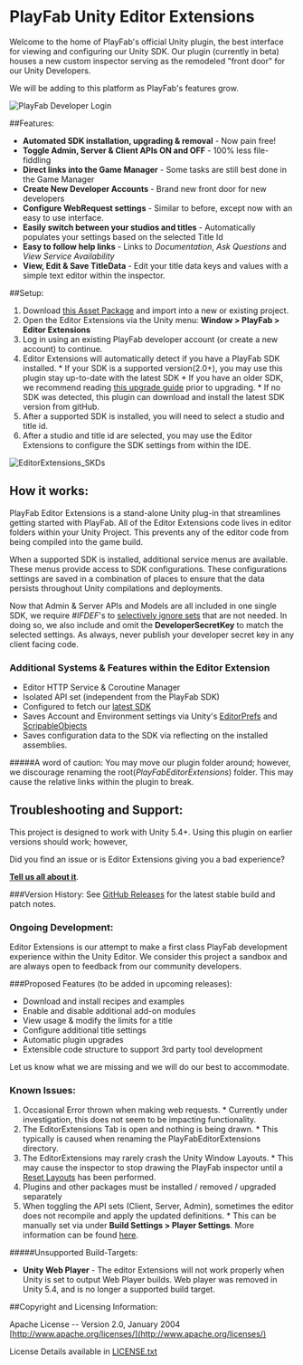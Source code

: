 # PlayFab Unity Editor Extensions
Welcome to the home of PlayFab's official Unity plugin, the best interface for viewing and configuring our Unity SDK. Our plugin (currently in beta) houses a new custom inspector serving as the remodeled "front door" for our Unity Developers. 

We will be adding to this platform as PlayFab's features grow.

![PlayFab Developer Login](https://github.com/PlayFab/UnityEditorExtensions/raw/master/_repoAssets/img/EdEx_CreateAccount.png "Users new to PlayFab can create an account.")

##Features:

  * **Automated SDK installation, upgrading & removal** - Now pain free!
  * **Toggle Admin, Server & Client APIs ON and OFF** - 100% less file-fiddling
  * **Direct links into the Game Manager** - Some tasks are still best done in the Game Manager
  * **Create New Developer Accounts** - Brand new front door for new developers
  * **Configure WebRequest settings** - Similar to before, except now with an easy to use interface.
  * **Easily switch between your studios and titles** - Automatically populates your settings based on the selected Title Id 
  * **Easy to follow help links** - Links to *Documentation*, *Ask Questions* and *View Service Availability*
  * **View, Edit & Save TitleData** - Edit your title data keys and values with a simple text editor within the inspector.

##Setup:
  
  1. Download [this Asset Package](/Packages/ "PlayFabEditorExtensions.unitypackage") and import into a new or existing project.
  2. Open the Editor Extensions via the Unity menu: **Window > PlayFab > Editor Extensions** 
  3. Log in using an existing PlayFab developer account (or create a new account) to continue.
  4. Editor Extensions will automatically detect if you have a PlayFab SDK installed. 
    * If your SDK is a supported version(2.0+), you may use this plugin stay up-to-date with the latest SDK
    * If you have an older SDK, we recommend reading [this upgrade guide](https://github.com/PlayFab/UnitySDK/blob/master/UPGRADE.md) prior to upgrading.
    * If no SDK was detected, this plugin can download and install the latest SDK version from gitHub.
  5. After a supported SDK is installed, you will need to select a studio and title id.
  6. After a studio and title id are selected, you may use the Editor Extensions to configure the SDK settings from within the IDE.   

![EditorExtensions_SKDs](https://github.com/PlayFab/UnityEditorExtensions/raw/master/_repoAssets/img/EdEx_SDKs.png "View the current SDK and upgrade to the latest SDK.")

## How it works:
PlayFab Editor Extensions is a stand-alone Unity plug-in that streamlines getting started with PlayFab.  All of the Editor Extensions code lives in editor folders within your Unity Project. This prevents any of the editor code from being compiled into the game build. 

When a supported SDK is installed, additional service menus are available. These menus provide access to SDK configurations. These configurations settings are saved in a combination of places to ensure that the data persists throughout Unity compilations and deployments. 
 
Now that Admin & Server APIs and Models are all included in one single SDK, we require *#IFDEF*'s to [selectively ignore sets](https://docs.unity3d.com/Manual/PlatformDependentCompilation.html "Unity Scripting Define Symbols") that are not needed. In doing so, we also include and omit the **DeveloperSecretKey** to match the selected settings.  As always, never publish your developer secret key in any client facing code.

### Additional Systems & Features within the Editor Extension
  * Editor HTTP Service & Coroutine Manager
  * Isolated API set (independent from the PlayFab SDK)
  * Configured to fetch our [latest SDK](https://github.com/PlayFab/UnitySDK/blob/versioned/Packages/UnitySDK.unitypackage "GitHub Versioned Repo")
  * Saves Account and Environment settings via Unity's [EditorPrefs](https://docs.unity3d.com/ScriptReference/EditorPrefs.html "Unity3d Docs") and [ScripableObjects](https://docs.unity3d.com/ScriptReference/ScriptableObject.html "Unity3d Docs")
  * Saves configuration data to the SDK via reflecting on the installed assemblies. 
 
#####A word of caution:
You may move our plugin folder around; however, we discourage renaming the root(*PlayFabEditorExtensions*) folder. This may cause the relative links within the plugin to break.

## Troubleshooting and Support:
This project is designed to work with Unity 5.4+. Using this plugin on earlier versions should work; however, 

Did you find an issue or is Editor Extensions giving you a bad experience? 

[**Tell us all about it**](https://github.com/PlayFab/UnityEditorExtensions/issues).

###Version History:
See [GitHub Releases](https://github.com/PlayFab/UnityEditorExtensions/releases "GitHub Versions") for the latest stable build and patch notes.  

### Ongoing Development:
Editor Extensions is our attempt to make a first class PlayFab development experience within the Unity Editor. We consider this project a sandbox and are always open to feedback from our community developers. 

###Proposed Features (to be added in upcoming releases):

  * Download and install recipes and examples
  * Enable and disable additional add-on modules
  * View usage & modify the limits for a title
  * Configure additional title settings
  * Automatic plugin upgrades
  * Extensible code structure to support 3rd party tool development

Let us know what we are missing and we will do our best to accommodate.

### Known Issues:

  1. Occasional Error thrown when making web requests. 
    * Currently under investigation, this does not seem to be impacting functionality.
  2. The EditorExtensions Tab is open and nothing is being drawn. 
    * This typically is caused when renaming the PlayFabEditorExtensions directory.
  3. The EditorExtensions may rarely crash the Unity Window Layouts. 
    * This may cause the inspector to stop drawing the PlayFab inspector until a [Reset Layouts](http://answers.unity3d.com/questions/613376/how-do-i-reset-the-layout-of-the-editor.html "Unity Answers") has been performed. 
  4. Plugins and other packages must be installed / removed / upgraded separately 
  5. When toggling the API sets (Client, Server, Admin), sometimes the editor does not recompile and apply the updated definitions.
    *  This can be manually set via under  **Build Settings > Player Settings**. More information can be found [here](https://docs.unity3d.com/Manual/PlatformDependentCompilation.html).
   
#####Unsupported Build-Targets:
  * **Unity Web Player** - The editor Extensions will not work properly when Unity is set to output Web Player builds. Web player was removed in Unity 5.4, and is no longer a supported build target. 

 

##Copyright and Licensing Information:

  Apache License -- Version 2.0, January 2004 [http://www.apache.org/licenses/](http://www.apache.org/licenses/)

  License Details available in [LICENSE.txt](https://github.com/PlayFab/UnityEditorExtensions/blob/master/LICENSE "Apache 2.0 License")
  

  
